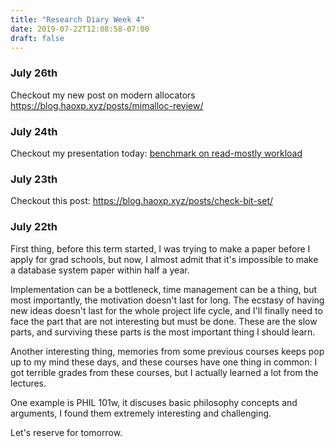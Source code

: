 ```yaml
---
title: "Research Diary Week 4"
date: 2019-07-22T12:08:58-07:00
draft: false 
---
```


### July 26th

Checkout my new post on modern allocators https://blog.haoxp.xyz/posts/mimalloc-review/


### July 24th

Checkout my presentation today: [benchmark on read-mostly workload](/pdf/read-mostly-bench.pdf)


### July 23th
Checkout this post: https://blog.haoxp.xyz/posts/check-bit-set/

### July 22th

First thing, before this term started, I was trying to make a paper before I apply for grad schools, 
but now, I almost admit that it's impossible to make a database system paper within half a year.

Implementation can be a bottleneck, time management can be a thing, but most importantly, the motivation doesn't last for long.
The ecstasy of having new ideas doesn't last for the whole project life cycle,
and I'll finally need to face the part that are not interesting but must be done.
These are the slow parts, and surviving these parts is the most important thing I should learn.

Another interesting thing, memories from some previous courses keeps pop up to my mind these days,
and these courses have one thing in common: I got terrible grades from these courses, but I actually learned a lot from the lectures.

One example is PHIL 101w, it discuses basic philosophy concepts and arguments,
I found them extremely interesting and challenging.

Let's reserve for tomorrow.  
